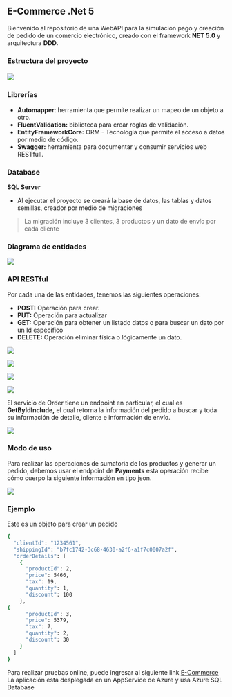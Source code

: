 ## **E-Commerce .Net 5**
Bienvenido al repositorio de una WebAPI para la simulación pago y creación de pedido de un comercio electrónico, creado con el framework **NET 5.0** y arquitectura **DDD.**
### **Estructura del proyecto**
#### ![](https://github.com/Preales/e-commerce/blob/main/docs/images/1.png)

### **Librerías**
- **Automapper**: herramienta que permite realizar un mapeo de un objeto a otro.
- **FluentValidation:** biblioteca para crear reglas de validación.
- **EntityFrameworkCore:** ORM - Tecnología que permite el acceso a datos por medio de código.
- **Swagger:** herramienta para documentar y consumir servicios web RESTfull.

### **Database**
 **SQL Server**
- Al ejecutar el proyecto se creará la base de datos, las tablas y datos semillas, creador por medio de migraciones
> La migración incluye 3 clientes, 3 productos y un dato de envío por cada cliente
### **Diagrama de entidades**
![](https://github.com/Preales/e-commerce/blob/main/docs/images/2.png)

### **API RESTful**
Por cada una de las entidades, tenemos las siguientes operaciones:

- **POST:** Operación para crear.
- **PUT:** Operación para actualizar
- **GET:**  Operación para obtener un listado datos o para buscar un dato por un Id especifico
- **DELETE:** Operación eliminar física o lógicamente un dato.

![](https://github.com/Preales/e-commerce/blob/main/docs/images/3.png)

![](https://github.com/Preales/e-commerce/blob/main/docs/images/4.png)

![](https://github.com/Preales/e-commerce/blob/main/docs/images/5.png)

![](https://github.com/Preales/e-commerce/blob/main/docs/images/6.png)

El servicio de Order tiene un endpoint en particular, el cual es **GetByIdInclude,** el cual retorna la información del pedido a buscar y toda su información de detalle, cliente e información de envío.

![](https://github.com/Preales/e-commerce/blob/main/docs/images/7.png)

### **Modo de uso**
Para realizar las operaciones de sumatoria de los productos y generar un pedido, debemos usar el endpoint de **Payments** esta operación recibe cómo cuerpo la siguiente información en tipo json.

![](https://github.com/Preales/e-commerce/blob/main/docs/images/8.png)


### **Ejemplo**

Este es un objeto para crear un pedido
```sh
{
  "clientId": "1234561",
  "shippingId": "b7fc1742-3c68-4630-a2f6-a1f7c0007a2f",
  "orderDetails": [
    {
      "productId": 2,
      "price": 5466,
      "tax": 19,
      "quantity": 1,
      "discount": 100
    },
{
      "productId": 3,
      "price": 5379,
      "tax": 7,
      "quantity": 2,
      "discount": 30
    }
  ]
}
```
Para realizar pruebas online, puede ingresar al siguiente link [E-Commerce](https://ecommerce-preales.azurewebsites.net/swagger/index.html)
La aplicación esta desplegada en un AppService de Azure y usa Azure SQL Database
